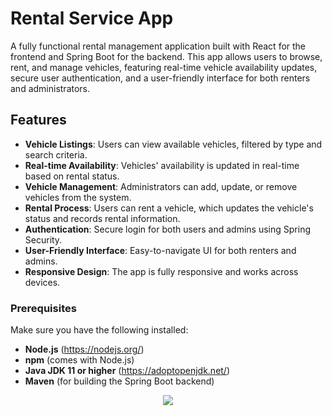 # Rental Service App

A fully functional rental management application built with React for the frontend and Spring Boot for the backend. This app allows users to browse, rent, and manage vehicles, featuring real-time vehicle availability updates, secure user authentication, and a user-friendly interface for both renters and administrators.

## Features

- **Vehicle Listings**: Users can view available vehicles, filtered by type and search criteria.
- **Real-time Availability**: Vehicles' availability is updated in real-time based on rental status.
- **Vehicle Management**: Administrators can add, update, or remove vehicles from the system.
- **Rental Process**: Users can rent a vehicle, which updates the vehicle's status and records rental information.
- **Authentication**: Secure login for both users and admins using Spring Security.
- **User-Friendly Interface**: Easy-to-navigate UI for both renters and admins.
- **Responsive Design**: The app is fully responsive and works across devices.

### Prerequisites

Make sure you have the following installed:
- **Node.js** (https://nodejs.org/)
- **npm** (comes with Node.js)
- **Java JDK 11 or higher** (https://adoptopenjdk.net/)
- **Maven** (for building the Spring Boot backend)

<div align="center">
    <a href="https://rental101.netlify.app/" target="_blank" rel="noopener noreferrer">
         <img src="https://i.ibb.co/cJ8r9xX/image-34.png"/>
    </a>
</div>
